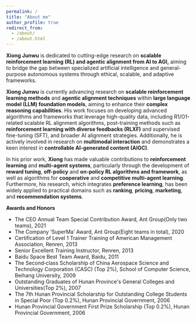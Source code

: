 ```yaml
---
permalink: /
title: "About me"
author_profile: true
redirect_from: 
  - /about/
  - /about.html
---
```

**Xiong Junwu** is dedicated to cutting-edge research on **scalable reinforcement learning (RL) and agentic alignment from AI to AGI,** aiming to bridge the gap between specialized artificial intelligence and general-purpose autonomous systems through ethical, scalable, and adaptive frameworks.

**Xiong Junwu** is currently advancing research on **scalable reinforcement learning methods** and **agentic alignment techniques** within **large language model (LLM) foundation models**, aiming to enhance their **complex reasoning capabilities**. His work focuses on developing advanced algorithms and frameworks that leverage high-quality data, including R1/O1-related scalable RL alignment algorithms, post-training methods such as **reinforcement learning with diverse feedbacks (RLXF)** and supervised fine-tuning (SFT), and broader AI alignment strategies. Additionally, he is actively involved in research on **multimodal interaction** and demonstrates a keen interest in **controllable AI-generated content (AIGC)**.

In his prior work, **Xiong** has made valuable contributions to **reinforcement learning** and **multi-agent systems**, particularly through the development of **reward tuning**, **off-policy** and **on-policy RL algorithms and framework**, as well as algorithms for **cooperative** and **competitive multi-agent learning**. Furthermore, his research, which integrates **preference learning**, has been widely applied to practical domains such as **ranking**, **pricing**, **marketing**, and **recommendation systems**.


**Awards and Honors**
- The CEO Annual Team Special Contribution Award, Ant Group(Only two teams), 2021
- The Company ‘SuperMa’ Award, Ant Group(Eight teams in total), 2020
- Certification of Level 1 Trainer Training of American Management Association, Renren, 2013
- Senior Excellent Training Instructor, Renren, 2013
- Baidu Space Best Team Award, Baidu, 2011
- The Second‑class Scholarship of China Aerospace Science and Technology Corporation (CASC) (Top 2%), School of Computer Science, Beihang University, 2009
- Outstanding Graduates of Hunan Province's General Colleges and Universities(Top 2%), 2007
- The 7th Hunan Provincial Scholarship for Outstanding College Students in Special Poor (Top 0.2%), Hunan Provincial Government, 2006
- Hunan Provincial Government First Prize Scholarship (Top 0.2%), Hunan Provincial Government, 2006